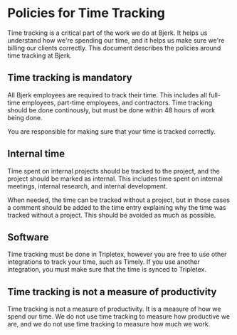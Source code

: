 # Policies for Time Tracking

Time tracking is a critical part of the work we do at Bjerk. It helps us
understand how we're spending our time, and it helps us make sure we're billing
our clients correctly. This document describes the policies around time tracking
at Bjerk.

## Time tracking is mandatory

All Bjerk employees are required to track their time. This includes all
full-time employees, part-time employees, and contractors. Time tracking should
be done continously, but must be done within 48 hours of work being done.

You are responsible for making sure that your time is tracked correctly.

## Internal time

Time spent on internal projects should be tracked to the project, and the
project should be marked as internal. This includes time spent on internal
meetings, internal research, and internal development.

When needed, the time can be tracked without a project, but in those cases a
comment should be added to the time entry explaining why the time was tracked
without a project. This should be avoided as much as possible.

## Software

Time tracking must be done in Tripletex, however you are free to use other
integrations to track your time, such as Timely. If you use another integration,
you must make sure that the time is synced to Tripletex.

## Time tracking is not a measure of productivity

Time tracking is not a measure of productivity. It is a measure of how we spend
our time. We do not use time tracking to measure how productive we are, and we
do not use time tracking to measure how much we work.

